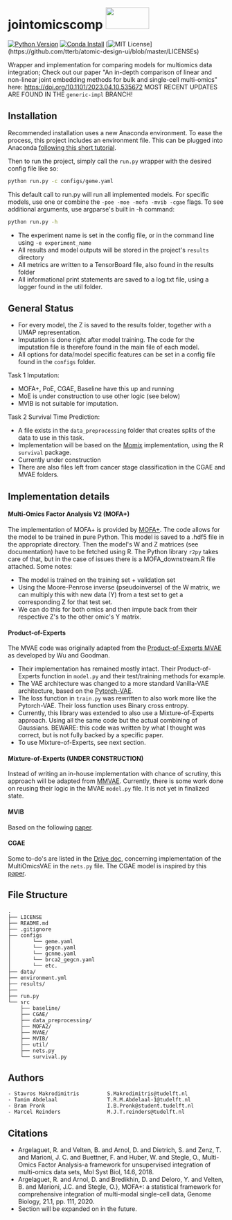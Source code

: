 # jointomicscomp              <img src="https://www.abuse.nl/assets/logos/tudelft.png" width="100" height="50">

[![Python Version](https://img.shields.io/static/v1.svg?label=Python%20Version&message=3.9&color=blue)](https://www.python.org/downloads)
[![Conda Install](https://anaconda.org/conda-forge/terraform-provider-github/badges/installer/conda.svg)](https://conda.io/projects/conda/en/latest/user-guide/tasks/manage-environments.html)
[![MIT License](https://img.shields.io/apm/l/atomic-design-ui.svg?)](https://github.com/tterb/atomic-design-ui/blob/master/LICENSEs)

Wrapper and implementation for comparing models for multiomics data integration; Check out our paper "An in-depth comparison of linear and non-linear joint embedding methods for bulk and single-cell multi-omics" here: https://doi.org/10.1101/2023.04.10.535672
MOST RECENT UPDATES ARE FOUND IN THE ```generic-impl``` BRANCH!


## Installation
<!---
This section should contain installation, testing, and running instructions for people who want to get started with the project. 

- These instructions should work on a clean system.
- These instructions should work without having to install an IDE.
- You can specify that the user should have a certain operating system.
--->
Recommended installation uses a new Anaconda environment. To ease the process, this project includes an environment file.
This can be plugged into Anaconda [following this short tutorial](https://conda.io/projects/conda/en/latest/user-guide/tasks/manage-environments.html#creating-an-environment-from-an-environment-yml-file).

Then to run the project, simply call the ```run.py``` wrapper with the desired config file like so:
```bash
python run.py -c configs/geme.yaml
```
This default call to run.py will run all implemented models. For specific models, use one or combine the 
```-poe -moe -mofa -mvib -cgae``` flags.
To see additional arguments, use argparse's built in -h command:
```bash
python run.py -h
```


- The experiment name is set in the config file, or in the command line using ```-e experiment_name```
- All results and model outputs will be stored in the project's ```results``` directory
- All metrics are written to a TensorBoard file, also found in the results folder
- All informational print statements are saved to a log.txt file, using a logger found in the util folder.


## General Status
- For every model, the Z is saved to the results folder, together with a UMAP representation.
- Imputation is done right after model training. The code for the imputation file is therefore found in the main file of each model.
- All options for data/model specific features can be set in a config file found in the ```configs``` folder.

Task 1 Imputation:
- MOFA+, PoE, CGAE, Baseline have this up and running
- MoE is under construction to use other logic (see below)
- MVIB is not suitable for imputation.

Task 2 Survival Time Prediction:
- A file exists in the ```data_preprocessing``` folder that creates splits of the data to use in this task.
- Implementation will be based on the [Momix](https://github.com/ComputationalSystemsBiology/momix-notebook/blob/master/scripts/Comparison%20in%20cancer%20.ipynb) implementation, using the R ```survival``` package.
- Currently under construction
- There are also files left from cancer stage classification in the CGAE and MVAE folders.


## Implementation details

#### Multi-Omics Factor Analysis V2 (MOFA+)
The implementation of MOFA+ is provided by [MOFA+](https://biofam.github.io/MOFA2/index.html).
The code allows for the model to be trained in pure Python. This model is saved to a .hdf5 file in the appropriate directory.
Then the model's W and Z matrices (see documentation) have to be fetched using R. The Python library ```r2py``` takes care of that, but in the case of issues
there is a MOFA_downstream.R file attached.
Some notes:
- The model is trained on the training set + validation set
- Using the Moore-Penrose inverse (pseudoinverse) of the W matrix, we can multiply this with new data (Y) from a test set to get a corresponding Z for that test set.
- We can do this for both omics and then impute back from their respective Z's to the other omic's Y matrix.

#### Product-of-Experts
The MVAE code was originally adapted from the [Product-of-Experts MVAE](https://github.com/mhw32/multimodal-vae-public) as developed by Wu and Goodman.
- Their implementation has remained mostly intact. Their Product-of-Experts function in ```model.py``` and their test/training methods for example.
- The VAE architecture was changed to a more standard Vanilla-VAE architecture, based on the [Pytorch-VAE](https://github.com/AntixK/PyTorch-VAE).
- The loss function in ```train.py``` was rewritten to also work more like the Pytorch-VAE. Their loss function uses Binary cross entropy.
- Currently, this library was extended to also use a Mixture-of-Experts approach. Using all the same code but the actual combining of Gaussians. BEWARE: this code was written by what I thought was correct, but is not fully backed by a specific paper.
- To use Mixture-of-Experts, see next section.

#### Mixture-of-Experts (UNDER CONSTRUCTION)
Instead of writing an in-house implementation with chance of scrutiny, this approach will be adapted from [MMVAE](https://github.com/iffsid/mmvae). Currently, there is some work done on reusing their logic in the MVAE ```model.py``` file.
It is not yet in finalized state.

#### MVIB
Based on the following [paper](https://arxiv.org/abs/2002.07017).

#### CGAE
Some to-do's are listed in the [Drive doc](https://docs.google.com/document/d/1R6pXmTQIgCXdm_zTyRQ4GYI5oybIU4Vas66auJLRIJk/edit?usp=sharing), concerning implementation of the MultiOmicsVAE in the ```nets.py``` file.
The CGAE model is inspired by this [paper](https://www.sciencedirect.com/science/article/pii/S1046202320300232).

## File Structure
```
.
├── LICENSE
├── README.md
├── .gitignore
├── configs
│       └── geme.yaml
│       └── gegcn.yaml
│       └── gcnme.yaml
│       └── brca2_gegcn.yaml
│       └── etc.
├── data/
├── environment.yml
├── results/
├── 
├── run.py
└── src
    ├── baseline/
    ├── CGAE/
    ├── data_preprocessing/
    ├── MOFA2/
    ├── MVAE/
    ├── MVIB/
    ├── util/
    ├── nets.py
    └── survival.py
```
## Authors
    - Stavros Makrodimitris         S.Makrodimitris@tudelft.nl
    - Tamim Abdelaal                T.R.M.Abdelaal-1@tudelft.nl
    - Bram Pronk                    I.B.Pronk@student.tudelft.nl
    - Marcel Reinders               M.J.T.reinders@tudelft.nl

## Citations
- Argelaguet, R. and Velten, B. and Arnol, D. and Dietrich, S. and Zenz, T. and Marioni, J. C. and Buettner, F. and Huber, W. and Stegle, O., Multi-Omics Factor Analysis-a framework for unsupervised integration of multi-omics data sets, Mol Syst Biol, 14.6, 2018.
- Argelaguet, R. and Arnol, D. and Bredikhin, D. and Deloro, Y. and Velten, B. and Marioni, J.C. and Stegle, O.}, MOFA+: a statistical framework for comprehensive integration of multi-modal single-cell data, Genome Biology, 21.1, pp. 111, 2020.
- Section will be expanded on in the future.
